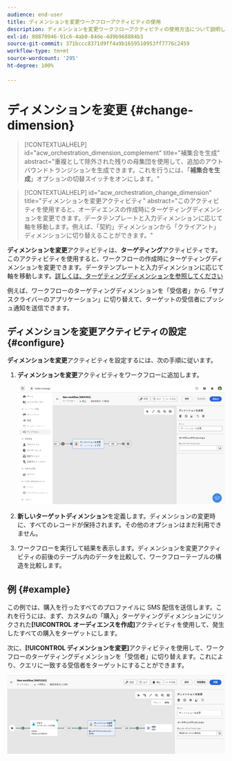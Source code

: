 ```yaml
---
audience: end-user
title: ディメンションを変更ワークフローアクティビティの使用
description: ディメンションを変更ワークフローアクティビティの使用方法について説明します
exl-id: 08870946-91c6-4ab0-84de-4d9b968884b3
source-git-commit: 371bccc8371d9ff4a9b1659510953ff7776c2459
workflow-type: tm+mt
source-wordcount: '295'
ht-degree: 100%

---
```


# ディメンションを変更 {#change-dimension}

>[!CONTEXTUALHELP]
>id="acw_orchestration_dimension_complement"
>title="補集合を生成"
>abstract="重複として除外された残りの母集団を使用して、追加のアウトバウンドトランジションを生成できます。これを行うには、「**補集合を生成**」オプションの切替スイッチをオンにします。"

>[!CONTEXTUALHELP]
>id="acw_orchestration_change_dimension"
>title="ディメンションを変更アクティビティ"
>abstract="このアクティビティを使用すると、オーディエンスの作成時にターゲティングディメンションを変更できます。データテンプレートと入力ディメンションに応じて軸を移動します。例えば、「契約」ディメンションから「クライアント」ディメンションに切り替えることができます。"

**ディメンションを変更**&#x200B;アクティビティは、**ターゲティング**&#x200B;アクティビティです。このアクティビティを使用すると、ワークフローの作成時にターゲティングディメンションを変更できます。データテンプレートと入力ディメンションに応じて軸を移動します。[詳しくは、ターゲティングディメンションを参照してください](../../audience/about-recipients.md#targeting-dimensions)

例えば、ワークフローのターゲティングディメンションを「受信者」から「サブスクライバーのアプリケーション」に切り替えて、ターゲットの受信者にプッシュ通知を送信できます。

## ディメンションを変更アクティビティの設定 {#configure}

**ディメンションを変更**&#x200B;アクティビティを設定するには、次の手順に従います。

1. **ディメンションを変更**&#x200B;アクティビティをワークフローに追加します。

   ![](../assets/workflow-change-dimension.png)

1. **新しいターゲットディメンション**&#x200B;を定義します。ディメンションの変更時に、すべてのレコードが保持されます。その他のオプションはまだ利用できません。

1. ワークフローを実行して結果を表示します。ディメンションを変更アクティビティの前後のテーブル内のデータを比較して、ワークフローテーブルの構造を比較します。

## 例 {#example}

この例では、購入を行ったすべてのプロファイルに SMS 配信を送信します。これを行うには、まず、カスタムの「購入」ターゲティングディメンションにリンクされた&#x200B;**[!UICONTROL オーディエンスを作成]**&#x200B;アクティビティを使用して、発生したすべての購入をターゲットにします。

次に、**[!UICONTROL ディメンションを変更]**&#x200B;アクティビティを使用して、ワークフローのターゲティングディメンションを「受信者」に切り替えます。これにより、クエリに一致する受信者をターゲットにすることができます。

![](../assets/workflow-change-dimension-example.png)
